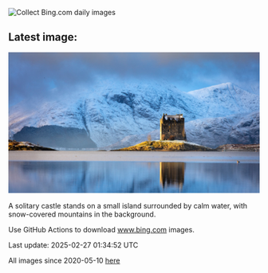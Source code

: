 ![Collect Bing.com daily images](https://github.com/counter2015/bing-daily-images/workflows/Collect%20Bing.com%20daily%20images/badge.svg)
## Latest image:
![](images/ArgyllStalker.jpg)

A solitary castle stands on a small island surrounded by calm water, with snow-covered mountains in the background.

Use GitHub Actions to download www.bing.com images.

Last update: 2025-02-27 01:34:52 UTC

All images since 2020-05-10 [here](https://github.com/counter2015/bing-daily-images/tree/master/images)
